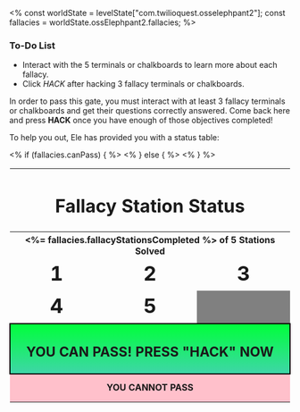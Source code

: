 <%
const worldState = levelState["com.twilioquest.osselephpant2"];
const fallacies = worldState.ossElephpant2.fallacies;
%>

<div class="aside">
<h3>To-Do List</h3>
<ul>
  <li>Interact with the 5 terminals or chalkboards to learn more about each fallacy.</li>
  <li>Click <em>HACK</em> after hacking 3 fallacy terminals or chalkboards.</li>
</ul>
</div>

In order to pass this gate, you must interact with at least 3 fallacy terminals or chalkboards
and get their questions correctly answered. Come back here and press __HACK__ once you
have enough of those objectives completed!

To help you out, Ele has provided you with a status table:

<style>
.puzzle-grid {

}

.puzzle-grid td {
  width: 33%;
  height:50px;
  text-align:center;
  font-weight:bold;
}
</style>

<table class="puzzle-grid" style="border:none">
<tr><td colspan="3"><h1>Fallacy Station Status</h1></td></tr>
<tr><th colspan="3" style="text-align: center"><%= fallacies.fallacyStationsCompleted %> of 5 Stations Solved</th></tr>
<tr>
  <td style="font-size: 36px; background-color:<%= fallacies.fallacyStation1 ? 'lime' : 'red' %>">1</td>
  <td style="font-size: 36px; background-color:<%= fallacies.fallacyStation2 ? 'lime' : 'red' %>">2</td>
  <td style="font-size: 36px; background-color:<%= fallacies.fallacyStation3 ? 'lime' : 'red' %>">3</td>
<tr>
  <td style="font-size: 36px; background-color:<%= fallacies.fallacyStation4 ? 'lime' : 'red' %>">4</td>
  <td style="font-size: 36px; background-color:<%= fallacies.fallacyStation5 ? 'lime' : 'red' %>">5</td>
  <td style="background-color:gray"></td>
</tr>
<% if (fallacies.canPass) { %>
<tr><td colspan="3" style="background-image: linear-gradient(0deg, rgba(62,214,167,1) 0%, rgba(0,255,59,1) 100%); border: 2px solid black"><h2>YOU CAN PASS! PRESS "HACK" NOW</h2></td></tr>
<% } else { %>
<tr><td colspan="3" style="background-color: pink">YOU CANNOT PASS</td></tr> 
<% } %>
</table>